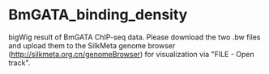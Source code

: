 # BmGATA_binding_density
bigWig result of BmGATA ChIP-seq data.
Please download the two .bw files and upload them to the SilkMeta genome browser (http://silkmeta.org.cn/genomeBrowser) for visualization via "FILE - Open track".
